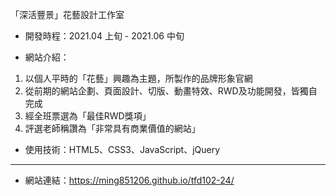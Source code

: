 「深活豐景」花藝設計工作室

- 開發時程：2021.04 上旬 - 2021.06 中旬

- 網站介紹：
1. 以個人平時的「花藝」興趣為主題，所製作的品牌形象官網
2. 從前期的網站企劃、頁面設計、切版、動畫特效、RWD及功能開發，皆獨自完成
3. 經全班票選為「最佳RWD獎項」
4. 評選老師稱讚為「非常具有商業價值的網站」

- 使用技術：HTML5、CSS3、JavaScript、jQuery

------------------------------------------------------------------------------

- 網站連結：https://ming851206.github.io/tfd102-24/
